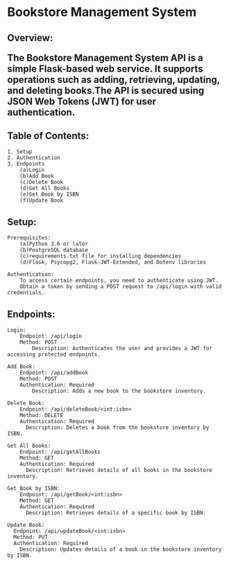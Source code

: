 <h1>Bookstore Management System</h1>


<h2>Overview:

The Bookstore Management System API is a simple Flask-based web service. It supports operations such as adding, retrieving, updating, and deleting books.The API is secured using JSON Web Tokens (JWT) for user authentication.
</h2>


<h2>Table of Contents:</h2>

    1. Setup
    2. Authentication
    3. Endpoints
        (a)Login
        (b)Add Book
        (c)Delete Book
        (d)Get All Books
        (e)Get Book by ISBN
        (f)Update Book

<h2>Setup: </h2>

    Prerequisites:
        (a)Python 3.6 or later
        (b)PostgreSQL database
        (c)requirements.txt file for installing dependencies
        (d)Flask, Psycopg2, Flask-JWT-Extended, and Dotenv libraries
    
    Authentication:
        To access certain endpoints, you need to authenticate using JWT. 
        Obtain a token by sending a POST request to /api/login with valid credentials.

<h2>Endpoints:</h2>

    Login:
        Endpoint: /api/login
        Method: POST
            Description: Authenticates the user and provides a JWT for accessing protected endpoints.
        
    Add Book:
        Endpoint: /api/addBook
        Method: POST
        Authentication: Required
            Description: Adds a new book to the bookstore inventory.
        
    Delete Book:
        Endpoint: /api/deleteBook/<int:isbn>
        Method: DELETE
        Authentication: Required
          Description: Deletes a book from the bookstore inventory by ISBN.
        
    Get All Books:
        Endpoint: /api/getAllBooks
        Method: GET
        Authentication: Required
          Description: Retrieves details of all books in the bookstore inventory.
        
    Get Book by ISBN:
        Endpoint: /api/getBook/<int:isbn>
        Method: GET
        Authentication: Required
          Description: Retrieves details of a specific book by ISBN.
        
    Update Book:
      Endpoint: /api/updateBook/<int:isbn>
      Method: PUT
      Authentication: Required
        Description: Updates details of a book in the bookstore inventory by ISBN.
      
